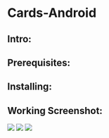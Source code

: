 # Cards-Android

Intro:
-------


Prerequisites:
--------------


Installing:
-----------


Working Screenshot:
--------------------
![](images/ss1.png)
![](images/ss2.png)
![](images/ss3.png)
